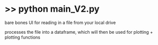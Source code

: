  # >> python main_V2.py


 bare bones UI for reading in a file from your local drive

 processes the file into a dataframe, which will then be used for plotting + plotting functions
